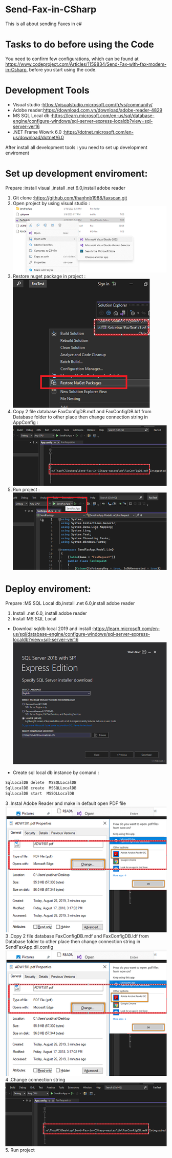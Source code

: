 # Send-Fax-in-CSharp
This is all about sending Faxes in c# 


# Tasks to do before using the Code
You need to confirm few configurations, which can be found at https://www.codeproject.com/Articles/1159834/Send-Fax-with-fax-modem-in-Csharp, before you start using the code.


# Development Tools
- Visual studio :https://visualstudio.microsoft.com/fr/vs/community/
- Adobe reader:https://download.com.vn/download/adobe-reader-4829
- MS SQL Local db :https://learn.microsoft.com/en-us/sql/database-engine/configure-windows/sql-server-express-localdb?view=sql-server-ver16
- .NET Frame Wowrk 6.0 :https://dotnet.microsoft.com/en-us/download/dotnet/6.0

After install all development tools : you need to  set up development enviroment

# Set up development enviroment:
Prepare :install visual ,install .net 6.0,install adobe reader
1. Git clone :https://github.com/thanhnb1988/faxscan.git
2. Open project by using visual studio :
![open visual studio](images/b1_openvisual.png)
3. Restore nuget package in project :
![open visual studio](images/b2_restore.png)
3. Copy 2 file database FaxConfigDB.mdf and FaxConfigDB.ldf from Database folder  to other place then change connection string in AppConfig :
![open visual studio](images/b31_changeAppConfig.png)
4. Run project :
![open visual studio](images/b4_runproject.png)


# Deploy  enviroment:
Prepare :MS SQL Local db,install .net 6.0,install adobe reader
1. Install .net 6.0, install adobe reader
2. Install MS SQL Local
- Downloal sqldb local 2019 and install :https://learn.microsoft.com/en-us/sql/database-engine/configure-windows/sql-server-express-localdb?view=sql-server-ver16
![open visual studio](images/b5_sqllocaldownload.png)

- Create sql local db instance by comand :
```bash
SqlLocalDB delete  MSSQLLocalDB
SqlLocalDB create  MSSQLLocalDB
SqlLocalDB start  MSSQLLocalDB
```
3 .Instal Adobe Reader and make in default open PDF file
![open visual studio](images/b6_changeAdobeReader.png)
3 .Copy 2 file database FaxConfigDB.mdf and FaxConfigDB.ldf from Database folder  to other place then change connection string in SendFaxApp.dll.config
![open visual studio](images/b6_changeAdobeReader.png)
4 .Change connection string 
![open visual studio](images/b31_changeAppConfig.png)
5. Run project 



